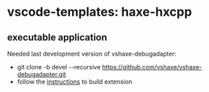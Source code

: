 # vscode-templates: haxe-hxcpp

## executable application

Needed last development version of vshaxe-debugadapter:
* git clone -b devel --recursive https://github.com/vshaxe/vshaxe-debugadapter.git
* follow the [instructions](https://github.com/vshaxe/vshaxe-debugadapter#installing-from-source) to build extension
